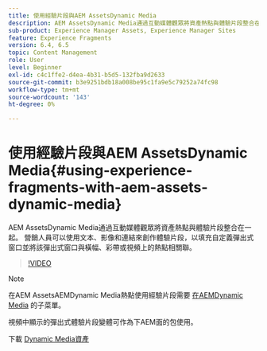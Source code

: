 ```yaml
---
title: 使用經驗片段與AEM AssetsDynamic Media
description: AEM AssetsDynamic Media通過互動媒體觀眾將資產熱點與體驗片段整合在一起。 營銷人員可以使用文本、影像和連結來創作體驗片段，以填充自定義彈出式窗口並將該彈出式窗口與橫幅、彩帶或視頻上的熱點相關聯。
sub-product: Experience Manager Assets, Experience Manager Sites
feature: Experience Fragments
version: 6.4, 6.5
topic: Content Management
role: User
level: Beginner
exl-id: c4c1ffe2-d4ea-4b31-b5d5-132fba9d2633
source-git-commit: b3e9251bdb18a008be95c1fa9e5c79252a74fc98
workflow-type: tm+mt
source-wordcount: '143'
ht-degree: 0%

---
```


# 使用經驗片段與AEM AssetsDynamic Media{#using-experience-fragments-with-aem-assets-dynamic-media}

AEM AssetsDynamic Media通過互動媒體觀眾將資產熱點與體驗片段整合在一起。 營銷人員可以使用文本、影像和連結來創作體驗片段，以填充自定義彈出式窗口並將該彈出式窗口與橫幅、彩帶或視頻上的熱點相關聯。

>[!VIDEO](https://video.tv.adobe.com/v/22115?quality=12&learn=on)

>[!NOTE]
>
>在AEM AssetsAEMDynamic Media熱點使用經驗片段需要 [在AEMDynamic Media](https://experienceleague.adobe.com/docs/) 的子菜單。

視頻中顯示的彈出式體驗片段變體可作為下AEM面的包使用。

下載 [Dynamic Media資產](assets/experience-fragmentsdynamic-mediaassets-100.zip)
